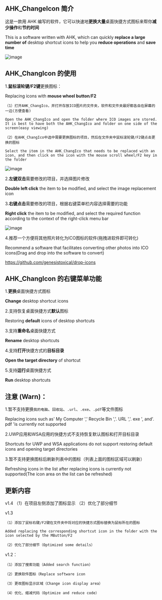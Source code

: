 ## AHK_ChangeIcon 简介

这是一款用 AHK 编写的软件，它可以快速地**更换大量**桌面快捷方式图标来帮你**减少操作**和**节约时间**

This is a software written with AHK, which can quickly **replace a large number of** desktop shortcut icons to help you **reduce operations** and **save time**

![image](https://github.com/iKineticate/AHK_ChangeIcon/blob/main/Introduction/AHK_ChangIcon.png)

## AHK_ChangIcon 的使用
1.**鼠标滚轮键/F2键**更换图标：

Replacing icons with **mouse wheel button**/**F2**

    （1）打开AHK_ChangIco，并打开存放ICO图片的文件夹，软件和文件夹最好都各自在屏幕的一边(方便查看)

    Open the AHK_ChangIco and open the folder where ICO images are stored. It is best to have both the AHK_ChangIco and folder on one side of the screen(easy viewing)

    （2）在AHK_ChangIco中选中需要更换图标的项目，然后在文件夹中鼠标滚轮键/F2键点击更换的图标

    Select the item in the AHK_ChangIco that needs to be replaced with an icon, and then click on the icon with the mouse scroll wheel/F2 key in the folder

![image](https://github.com/iKineticate/AHK_ChangeIcon/blob/main/Introduction/MButtom&F2.gif)


2.**左键双击**需要修改的项目，并选择图片修改

**Double left click** the item to be modified, and select the image replacement icon

3.**右键点击**需要修改的项目，根据右键菜单栏内容选择需要的功能

**Right click** the item to be modified, and select the required function according to the context of the right-click menu bar

![image](https://github.com/iKineticate/AHK_ChangeIcon/blob/main/Introduction/LButtom&Menu.gif)

4.推荐一个方便将其他照片转化为ICO图标的软件(拖拽进软件即可转化)

Recommend a software that facilitates converting other photos into ICO icons(Drag and drop into the software to convert)

https://github.com/genesistoxical/drop-icons

## AHK_ChangIcon 的右键菜单功能

1.**更换**桌面快捷方式图标

**Change** desktop shortcut icons

2.支持恢复桌面快捷方式**默认**图标

Restoring **default** icons of desktop shortcuts

3.支持**重命名**桌面快捷方式

**Rename** desktop shortcuts

4.支持**打开**快捷方式的**目标目录**

**Open the target directory** of shortcut

5.支持**运行**桌面快捷方式

**Run** desktop shortcuts

## 注意 (Warn)：

1.暂不支持更换`我的电脑`、`回收站`、`.url`、`.exe`、`.pdf`等文件图标

Replacing icons such as' My Computer ',' Recycle Bin ','. URL ','. exe ', and'. pdf 'is currently not supported

2.UWP应用和WSA应用的快捷方式不支持恢复默认图标和打开目标目录

Shortcuts for UWP and WSA applications do not support restoring default icons and opening target directories

3.暂不支持更换图标后刷新列表中的图标（列表上面的图标区域可以刷新）

Refreshing icons in the list after replacing icons is currently not supported(The icon area on the list can be refreshed)

## 更新内容
v1.4
    （1）在项目左侧添加了图标显示
    （2）优化了部分细节

v1.3

    （1）添加了鼠标右键/F2键在文件夹中将对应的快捷方式图标替换为鼠标所在的图标

    Added replacing the corresponding shortcut icon in the folder with the icon selected by the MButton/F2

    （2）优化了部分细节（Optimized some details）
    
v1.2：

    （1）添加了搜索功能（Added search function）

    （2）更换软件图标（Replace software icon

    （3）更改图标显示区域（Change icon display area）

    （4）优化、缩减代码（Optimize and reduce code）
